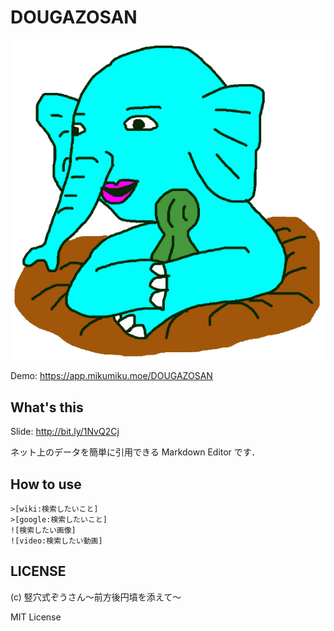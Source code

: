 # DOUGAZOSAN

![DOUGAZOSAN](./logo.png)

Demo: https://app.mikumiku.moe/DOUGAZOSAN

## What's this

Slide: http://bit.ly/1NvQ2Cj

ネット上のデータを簡単に引用できる Markdown Editor です．

## How to use

```
>[wiki:検索したいこと]
>[google:検索したいこと]
![検索したい画像]
![video:検索したい動画]
```

## LICENSE

(c) 竪穴式ぞうさん～前方後円墳を添えて～

MIT License
